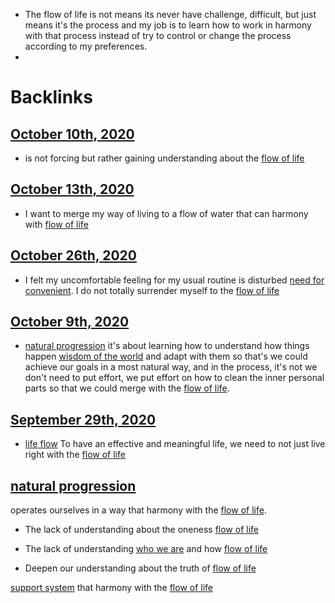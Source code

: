 - The flow of life is not means its never have challenge, difficult, but just means it's the process and my job is to learn how to work in harmony with that process instead of try to control or change the process according to my preferences.
- 

# Backlinks
## [October 10th, 2020](<October 10th, 2020.md>)
- is not forcing but rather gaining understanding about the [flow of life](<flow of life.md>)

## [October 13th, 2020](<October 13th, 2020.md>)
- I want to merge my way of living to a flow of water that can harmony with [flow of life](<flow of life.md>)

## [October 26th, 2020](<October 26th, 2020.md>)
- I felt my uncomfortable feeling for my usual routine is disturbed [need for convenient](<need for convenient.md>). I do not totally surrender myself to the [flow of life](<flow of life.md>)

## [October 9th, 2020](<October 9th, 2020.md>)
- [natural progression](<natural progression.md>) it's about learning how to understand how things happen [wisdom of the world](<wisdom of the world.md>) and adapt with them so that's we could achieve our goals in a most natural way, and in the process, it's not we don't need to put effort, we put effort on how to clean the inner personal parts so that we could merge with the [flow of life](<flow of life.md>).

## [September 29th, 2020](<September 29th, 2020.md>)
- [life flow](<life flow.md>) To have an effective and meaningful life, we need to not just live right with the [flow of life](<flow of life.md>)

## [natural progression](<natural progression.md>)
operates ourselves in a way that harmony with the [flow of life](<flow of life.md>).

- The lack of understanding about the oneness [flow of life](<flow of life.md>)

- The lack of understanding [who we are](<who we are.md>) and how [flow of life](<flow of life.md>)

- Deepen our understanding about the truth of [flow of life](<flow of life.md>)

[support system](<support system.md>) that harmony with the [flow of life](<flow of life.md>)

